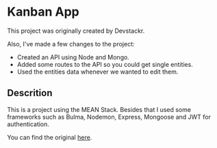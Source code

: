 # Kanban App

This project was originally created by Devstackr.

Also, I've made a few changes to the project:
 - Created an API using Node and Mongo.
 - Added some routes to the API so you could get single entities.
 - Used the entities data whenever we wanted to edit them.

## Descrition

This is a project using the MEAN Stack. Besides that I used some frameworks such as Bulma, Nodemon, Express, Mongoose and JWT for authentication.

You can find the original [here](https://github.com/Devstackr/kanban-angular-layout).